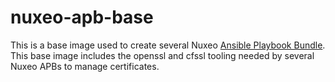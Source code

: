 # nuxeo-apb-base

This is a base image used to create several Nuxeo [Ansible Playbook Bundle](https://github.com/ansibleplaybookbundle/ansible-playbook-bundle). This base image includes the openssl and cfssl tooling needed by several Nuxeo APBs to manage certificates.

